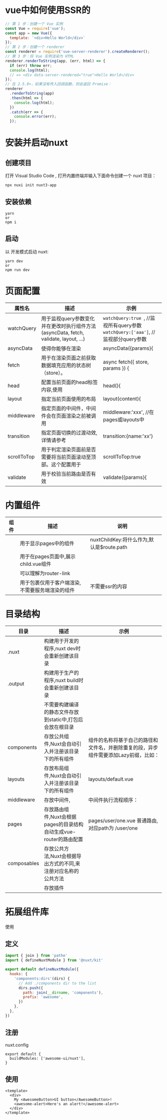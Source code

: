 # vue中如何使用SSR的

```javascript
// 第 1 步：创建一个 Vue 实例
const Vue = require('vue');
const app = new Vue({
  template: `<div>Hello World</div>`
});
// 第 2 步：创建一个 renderer
const renderer = require('vue-server-renderer').createRenderer();
// 第 3 步：将 Vue 实例渲染为 HTML
renderer.renderToString(app, (err, html) => {
  if (err) throw err;
  console.log(html);
  // => <div data-server-rendered="true">Hello World</div>
});
// 在 2.5.0+，如果没有传入回调函数，则会返回 Promise：
renderer
  .renderToString(app)
  .then(html => {
    console.log(html);
  })
  .catch(err => {
    console.error(err);
  });
```

# 安装并启动nuxt

## 创建项目

打开 Visual Studio Code , 打开内置终端并输入下面命令创建一个 nuxt 项目：

```
npx nuxi init nuxt3-app
```

## 安装依赖

```
yarn
or
npm i
```

## 启动

以 开发模式启动 nuxt:

```
yarn dev
or
npm run dev
```

# 页面配置

| 属性名         | 描述                                                                 | 示例                                                                       |
| ----------- | ------------------------------------------------------------------ | ------------------------------------------------------------------------ |
| watchQuery  | 用于监视query参数变化并在更改时执行组件方法 (asyncData, fetch, validate, layout, ...) | `watchQuery:true `, //监视所有query参数<br>`watchQuery:['aaa']`, //监视部分query参数 |
| asyncData   | 使得你能够在渲染                                                           | asyncData({params}{                                                      |
| fetch       | 用于在渲染页面之前获取数据填充应用的状态树（store）。                                      | async fetch({ store, params }) {                                         |
| head        | 配置当前页面的head标签内容,使用                                                 | head(){                                                                  |
| layout      | 指定当前页面使用的布局                                                        | layout(content){                                                         |
| middleware  | 指定页面的中间件，中间件会在页面渲染之前被调用                                            | middleware:'xxx',    //在pages或layouts中                                   |
| transition  | 指定页面切换的过渡动效, 详情请参考                                                 | transition:{name:'xx'}                                                   |
| scrollToTop | 用于判定渲染页面前是否需要将当前页面滚动至顶部。这个配置用于                                     | scrollToTop:true                                                         |
| validate    | 用于校验当前路由是否有效                                                       | validate({params}{                                                       |


# 内置组件

| 组件            | 描述                        | 说明                                                             |     |
| ------------- | ------------------------- | -------------------------------------------------------------- | --- |
| <nuxt/>       | 用于显示pages中的组件             | nuxtChildKey:将什么作为<router-view/>,默认是$route.path                |     |
| <nuxt-child/> | 用于在pages页面中,展示child.vue组件 |                                                                |     |
| <nuxt-link/>  | 可以理解为router-link          | <NuxtLink to="{path:'/login',params:{参数键值对},query:{参数键值对}}" /> |     |
| <ClientOnly/> | 用于包裹仅用于客户端渲染,不需要服务端渲染的组件  | <ClientOnly>不需要ssr的内容</ClientOnly>                             |     |


# 目录结构

| 目录 | 描述 | 示例 | 
| -- | -- | -- |
| .nuxt | 构建用于开发的程序,nuxt dev时会重新创建该目录 |   | 
| .output | 构建用于生产的程序,nuxt build时会重新创建该目录 |   | 
|  | 不需要构建编译的静态文件存放到static中,打包后会放在根目录 |   | 
| components | 存放公共组件,Nuxt会自动引入并注册该目录下的所有组件 | 组件的名称将基于自己的路径和文件名，并删除重复的段，异步组件需要添加Lazy前缀，比如：  | 
| layouts | 存放布局组件,Nuxt会自动引入并注册该目录下的所有组件 | layouts/default.vue | 
| middleware | 存放中间件, | 中间件执行流程顺序： | 
| pages | 存放路由组件,Nuxt会根据pages的目录结构自动生成vue-router的路由配置 | pages/user/one.vue    普通路由,对应path为  /user/one | 
| composables | 存放公共方法,Nuxt会根据导出方式的不同,来注册对应名称的公共方法 | <template><div>{{ 公共方法名() }}</div></template> | 
|  | 存放插件 |   | 


# 拓展组件库

使用

## 定义

```javascript
import { join } from 'pathe'
import { defineNuxtModule } from '@nuxt/kit'

export default defineNuxtModule({
  hooks: {
    'components:dirs'(dirs) {
      // Add ./components dir to the list
      dirs.push({
        path: join(__dirname, 'components'),
        prefix: 'awesome',
      })
    },
  },
})
```

## 注册

nuxt.config

```
export default {
  buildModules: ['awesome-ui/nuxt'],
}

```

## 使用

```
<template>
  <div>
    My <AwesomeButton>UI button</AwesomeButton>!
    <awesome-alert>Here's an alert!</awesome-alert>
  </div>
</template>

```